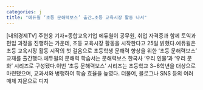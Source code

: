 ```yaml
---
categories: j
title: "에듀윌 ‘초등 문해력보스’ 출간…초등 교육시장 활동 나서"
---
```

[내외경제TV] 주현웅 기자=종합교육기업 에듀윌이 공무원, 취업 자격증과 함께 토익과 편입 과정을 진행하는 가운데, 초등 교육시장 활동을 시작한다고 25일 밝혔다.에듀윌은 초등 교육시장 활동 시작의 첫 걸음으로 초등학생 문해력 향상을 위한 ‘초등 문해력보스’ 교재를 출간했다.에듀윌의 문해력 학습서는 문해력보스 한국사 ‘우리 인물’과 ‘우리 문화’ 시리즈로 구성됐다.이번 ‘초등 문해력보스’ 시리즈는 초등학교 3~6학년을 대상으로 마련됐으며, 교과서와 병행하여 학습 효율을 높였다. 더불어, 블로그나 SNS 등의 여러 매체 지문으로 디지